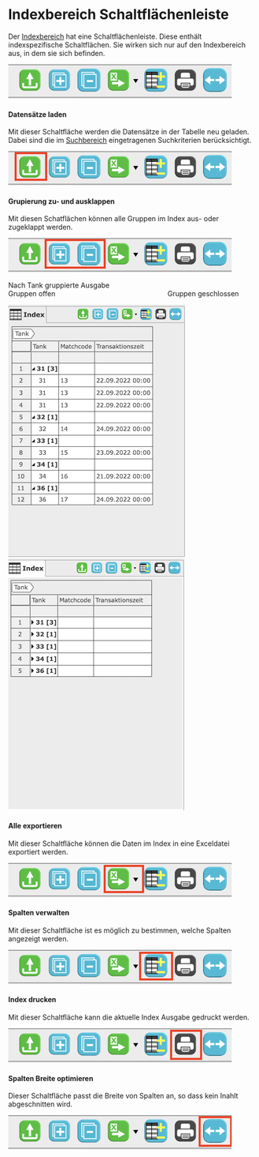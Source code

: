# Indexbereich Schaltflächenleiste

Der [Indexbereich](/masks/overview.md#2-indexbereich) hat eine Schaltflächenleiste. Diese enthält indexspezifische Schaltflächen. Sie wirken sich nur auf den Indexbereich aus, in dem sie sich befinden.

![](img/index_toolbar_buttons.png)

#### Datensätze laden

Mit dieser Schaltfläche werden die Datensätze in der Tabelle neu geladen. Dabei sind die im [Suchbereich](/masks/overview.md#1-suchbereich) eingetragenen Suchkriterien berücksichtigt. 

![](img/index_toolbar_buttons_reload_marked.png)

#### Grupierung zu- und ausklappen

Mit diesen Schatflächen können alle Gruppen im Index aus- oder zugeklappt werden.

![](img/index_toolbar_buttons_groups_marked.png)

Nach Tank gruppierte Ausgabe\
Gruppen offen &emsp;&emsp;&emsp;&emsp;&emsp;&emsp;&emsp;&emsp;&emsp;&emsp;&emsp;&emsp;&emsp;&emsp;&emsp;&emsp;Gruppen geschlossen

![](img/index_groups_open.png) ![](img/index_groups_closed.png)

#### Alle exportieren

Mit dieser Schaltfläche können die Daten im Index in eine Exceldatei exportiert werden.

![](img/index_toolbar_buttons_export_marked.png)

#### Spalten verwalten

Mit dieser Schaltfläche ist es möglich zu bestimmen, welche Spalten angezeigt werden.

![](img/index_toolbar_buttons_column_administration_marked.png)

#### Index drucken

Mit dieser Schaltfläche kann die aktuelle Index Ausgabe gedruckt werden.

![](img/index_toolbar_buttons_print_marked.png)

#### Spalten Breite optimieren

Dieser Schaltfläche passt die Breite von Spalten an, so dass kein Inahlt abgeschnitten wird.

![](img/index_toolbar_buttons_optimize_marked.png)
